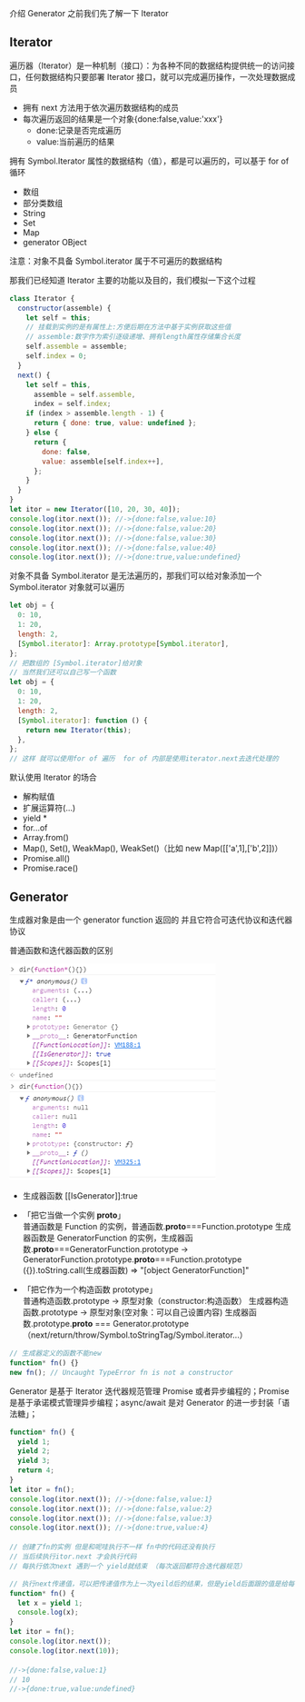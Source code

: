 介绍 Generator 之前我们先了解一下 Iterator

## Iterator

遍历器（Iterator）是一种机制（接口）：为各种不同的数据结构提供统一的访问接口，任何数据结构只要部署 Iterator 接口，就可以完成遍历操作，一次处理数据成员

- 拥有 next 方法用于依次遍历数据结构的成员
- 每次遍历返回的结果是一个对象{done:false,value:'xxx'}
  - done:记录是否完成遍历
  - value:当前遍历的结果

拥有 Symbol.Iterator 属性的数据结构（值），都是可以遍历的，可以基于 for of 循环

- 数组
- 部分类数组
- String
- Set
- Map
- generator OBject

注意：对象不具备 Symbol.iterator 属于不可遍历的数据结构

那我们已经知道 Iterator 主要的功能以及目的，我们模拟一下这个过程

```js
class Iterator {
  constructor(assemble) {
    let self = this;
    // 挂载到实例的是有属性上:方便后期在方法中基于实例获取这些值
    // assemble:数字作为索引逐级递增、拥有length属性存储集合长度
    self.assemble = assemble;
    self.index = 0;
  }
  next() {
    let self = this,
      assemble = self.assemble,
      index = self.index;
    if (index > assemble.length - 1) {
      return { done: true, value: undefined };
    } else {
      return {
        done: false,
        value: assemble[self.index++],
      };
    }
  }
}
let itor = new Iterator([10, 20, 30, 40]);
console.log(itor.next()); //->{done:false,value:10}
console.log(itor.next()); //->{done:false,value:20}
console.log(itor.next()); //->{done:false,value:30}
console.log(itor.next()); //->{done:false,value:40}
console.log(itor.next()); //->{done:true,value:undefined}
```

对象不具备 Symbol.iterator 是无法遍历的，那我们可以给对象添加一个 Symbol.iterator 对象就可以遍历

```js
let obj = {
  0: 10,
  1: 20,
  length: 2,
  [Symbol.iterator]: Array.prototype[Symbol.iterator],
};
// 把数组的 [Symbol.iterator]给对象
// 当然我们还可以自己写一个函数
let obj = {
  0: 10,
  1: 20,
  length: 2,
  [Symbol.iterator]: function () {
    return new Iterator(this);
  },
};
// 这样 就可以使用for of 遍历  for of 内部是使用iterator.next去迭代处理的
```

默认使用 Iterator 的场合

- 解构赋值
- 扩展运算符(...)
- yield \*
- for...of
- Array.from()
- Map(), Set(), WeakMap(), WeakSet()（比如 new Map([['a',1],['b',2]])）
- Promise.all()
- Promise.race()

## Generator

生成器对象是由一个 generator function 返回的 并且它符合可迭代协议和迭代器协议

普通函数和迭代器函数的区别

![generator](img/genertaor.jpg)

- 生成器函数 [[IsGenerator]]:true
- 「把它当做一个实例 **proto**」  
  普通函数是 Function 的实例，普通函数.**proto**===Function.prototype
  生成器函数是 GeneratorFunction 的实例，生成器函数.**proto**===GeneratorFunction.prototype -> GeneratorFunction.prototype.**proto**===Function.prototype
  ({}).toString.call(生成器函数) => "[object GeneratorFunction]"

- 「把它作为一个构造函数 prototype」  
  普通构造函数.prototype -> 原型对象（constructor:构造函数）
  生成器构造函数.prototype -> 原型对象(空对象：可以自己设置内容)
  生成器函数.prototype.**proto** === Generator.prototype（next/return/throw/Symbol.toStringTag/Symbol.iterator...）

```js
// 生成器定义的函数不能new
function* fn() {}
new fn(); // Uncaught TypeError fn is not a constructor
```

Generator 是基于 Iterator 迭代器规范管理 Promise 或者异步编程的；Promise 是基于承诺模式管理异步编程；async/await 是对 Generator 的进一步封装「语法糖」；

```js
function* fn() {
  yield 1;
  yield 2;
  yield 3;
  return 4;
}
let itor = fn();
console.log(itor.next()); //->{done:false,value:1}
console.log(itor.next()); //->{done:false,value:2}
console.log(itor.next()); //->{done:false,value:3}
console.log(itor.next()); //->{done:true,value:4}

// 创建了fn的实例 但是和呢哇执行不一样 fn中的代码还没有执行
// 当后续执行itor.next 才会执行代码
// 每执行依次next 遇到一个 yield就结束 （每次返回都符合迭代器规范）
```

```js
// 执行next传递值，可以把传递值作为上一次yeild后的结果，但是yield后面跟的值是给每一次next执行后的value的
function* fn() {
  let x = yield 1;
  console.log(x);
}
let itor = fn();
console.log(itor.next());
console.log(itor.next(10));

//->{done:false,value:1}
// 10
//->{done:true,value:undefined}
```
